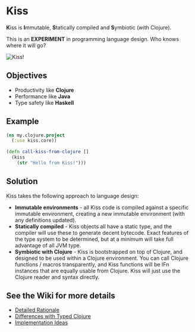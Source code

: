 Kiss
====

**K**iss is **I**mmutable, **S**tatically compiled and **S**ymbiotic (with Clojure).

This is an **EXPERIMENT** in programming language design. Who knows where it will go?

![Kiss!](https://raw.github.com/mikera/kiss/master/src/main/resources/kiss.png)

## Objectives

 - Productivity like **Clojure**
 - Performance like **Java**
 - Type safety like **Haskell**


## Example

```clojure
(ns my.clojure.project
  (:use kiss.core))
  
(defn call-kiss-from-clojure []
  (kiss 
    (str "Hello from Kiss!")))
```

## Solution

Kiss takes the following approach to language design:

 - **Immutable environments** - all Kiss code is compiled against a specific immutable environment, creating a new immutable environment (with any definitions updated). 
 - **Statically compiled** - Kiss objects all have a static type, and the compiler will use these to generate decent bytecode. Exact features of the type system to be determined, but at a minimum will take full advantage of all JVM type.
 - **Symbiotic with Clojure** - Kiss is bootstrapped on top of Clojure, and designed to be used within a Clojure environment. You can call Clojure functions / macros transparently, and Kiss functions will be IFn instances that are equally usable from Clojure. Kiss will just use the Clojure reader and syntax directly. 

## See the Wiki for more details

 - [Detailed Rationale](https://github.com/mikera/kiss/wiki/Rationale)
 - [Differences with Typed Clojure](https://github.com/mikera/kiss/wiki/Differences-with-Typed-Clojure)
 - [Implementation Ideas](https://github.com/mikera/kiss/wiki/Implementation-Ideas)

